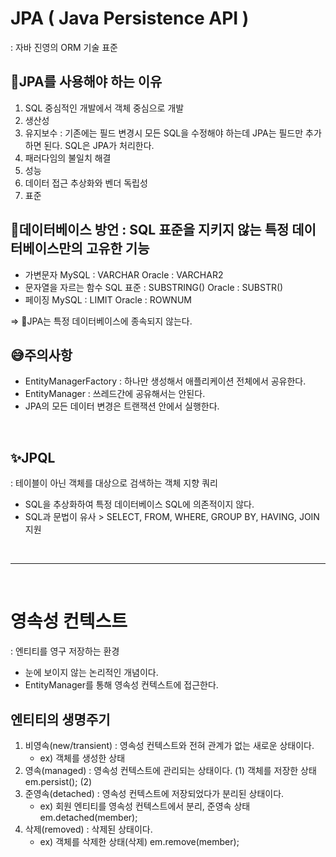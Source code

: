 # JPA ( Java Persistence API )
: 자바 진영의 ORM 기술 표준

## 🤔JPA를 사용해야 하는 이유
1. SQL 중심적인 개발에서 객체 중심으로 개발
2. 생산성 
3. 유지보수 : 기존에는 필드 변경시 모든 SQL을 수정해야 하는데 JPA는 필드만 추가하면 된다. SQL은 JPA가 처리한다.
4. 패러다임의 불일치 해결
5. 성능
6. 데이터 접근 추상화와 벤더 독립성
7. 표준

## 🤗데이터베이스 방언 : SQL 표준을 지키지 않는 특정 데이터베이스만의 고유한 기능
- 가변문자
  MySQL : VARCHAR
  Oracle : VARCHAR2
- 문자열을 자르는 함수
  SQL 표준 : SUBSTRING()
  Oracle : SUBSTR()
- 페이징
  MySQL : LIMIT
  Oracle : ROWNUM

=> 💎JPA는 특정 데이터베이스에 종속되지 않는다.
<br>

## 😅주의사항
- EntityManagerFactory : 하나만 생성해서 애플리케이션 전체에서 공유한다.
- EntityManager : 쓰레드간에 공유해서는 안된다.
- JPA의 모든 데이터 변경은 트랜잭션 안에서 실행한다.
<br>

## ✨JPQL
: 테이블이 아닌 객체를 대상으로 검색하는 객체 지향 쿼리
- SQL을 추상화하여 특정 데이터베이스 SQL에 의존적이지 않다.
- SQL과 문법이 유사 > SELECT, FROM, WHERE, GROUP BY, HAVING, JOIN 지원

<br><hr><br>

# 영속성 컨텍스트
: 엔티티를 영구 저장하는 환경
- 눈에 보이지 않는 논리적인 개념이다.
- EntityManager를 통해 영속성 컨텍스트에 접근한다.

## 엔티티의 생명주기
1. 비영속(new/transient)
     : 영속성 컨텍스트와 전혀 관계가 없는 새로운 상태이다.
     - ex) 객체를 생성한 상태
2. 영속(managed)
     : 영속성 컨텍스트에 관리되는 상태이다.
     (1) 객체를 저장한 상태
           em.persist();
     (2) 
3. 준영속(detached)
     : 영속성 컨텍스트에 저장되었다가 분리된 상태이다.
     - ex) 회원 엔티티를 영속성 컨텍스트에서 분리, 준영속 상태
           em.detached(member);
4. 삭제(removed)
     : 삭제된 상태이다.
     - ex) 객체를 삭제한 상태(삭제)
           em.remove(member);

